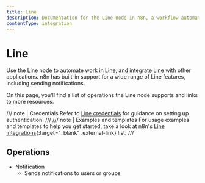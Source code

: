```yaml
---
title: Line
description: Documentation for the Line node in n8n, a workflow automation platform. Includes details of operations and configuration, and links to examples and credentials information.
contentType: integration
---
```


# Line

Use the Line node to automate work in Line, and integrate Line with other applications. n8n has built-in support for a wide range of Line features, including sending notifications. 

On this page, you'll find a list of operations the Line node supports and links to more resources.

/// note | Credentials
Refer to [Line credentials](/integrations/builtin/credentials/line/) for guidance on setting up authentication. 
///
/// note | Examples and templates
For usage examples and templates to help you get started, take a look at n8n's [Line integrations](https://n8n.io/integrations/line/){:target="_blank" .external-link} list.
///

## Operations

* Notification
    * Sends notifications to users or groups
